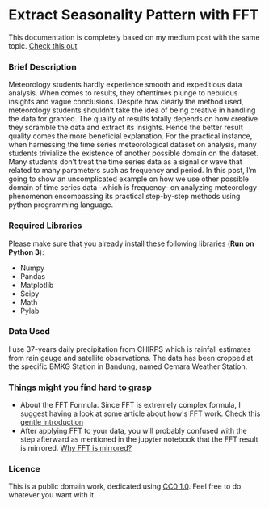 # Extract Seasonality Pattern with FFT
This documentation is completely based on my medium post with the same topic. [Check this out](https://medium.com/@tiofaizintio/extract-seasonality-patterns-from-climate-data-with-fast-fourier-transform-fft-de479303f01)

### Brief Description
Meteorology students hardly experience smooth and expeditious data analysis. When comes to results, they oftentimes plunge to nebulous insights and vague conclusions. Despite how clearly the method used, meteorology students shouldn’t take the idea of being creative in handling the data for granted. The quality of results totally depends on how creative they scramble the data and extract its insights. Hence the better result quality comes the more beneficial explanation. For the practical instance, when harnessing the time series meteorological dataset on analysis, many students trivialize the existence of another possible domain on the dataset. Many students don’t treat the time series data as a signal or wave that related to many parameters such as frequency and period. In this post, I’m going to show an uncomplicated example on how we use other possible domain of time series data -which is frequency- on analyzing meteorology phenomenon encompassing its practical step-by-step methods using python programming language.

### Required Libraries
Please make sure that you already install these following libraries (**Run on Python 3**):
- Numpy
- Pandas
- Matplotlib
- Scipy
- Math
- Pylab

### Data Used
I use 37-years daily precipitation from CHIRPS which is rainfall estimates from rain gauge and satellite observations. The data has been cropped at the specific BMKG Station in Bandung, named Cemara Weather Station.

### Things might you find hard to grasp
- About the FFT Formula. Since FFT is extremely complex formula, I suggest having a look at some article about how's FFT work. [Check this gentle introduction](https://www.earlevel.com/main/2002/08/31/a-gentle-introduction-to-the-fft/#:~:text=The%20FFT%20works%20by%20requiring,and%20multiplication%20is%20not%20needed.)
- After applying FFT to your data, you will probably confused with the step afterward as mentioned in the jupyter notebook that the FFT result is mirrored. [Why FFT is mirrored?](https://dsp.stackexchange.com/questions/4825/why-is-the-fft-mirrored)

### Licence
This is a public domain work, dedicated using [CC0 1.0](https://creativecommons.org/publicdomain/zero/1.0/). Feel free to do whatever you want with it.
